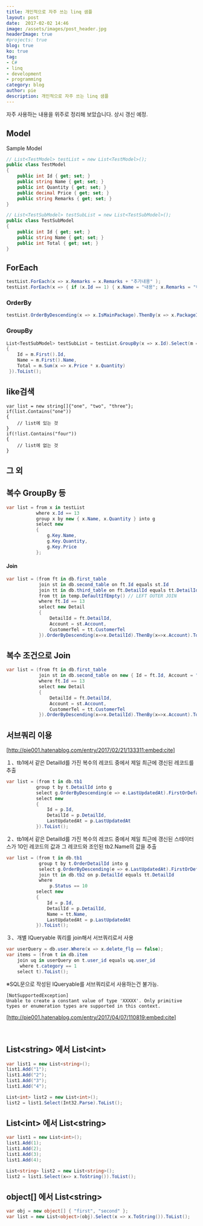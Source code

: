 ```yaml
---
title: 개인적으로 자주 쓰는 linq 샘플
layout: post
date:  2017-02-02 14:46
image: /assets/images/post_header.jpg
headerImage: true
#projects: true
blog: true
ko: true
tag:
- C#
- linq
- development
- programming
category: blog
author: pie
description: 개인적으로 자주 쓰는 linq 샘플
---
```

자주 사용하는 내용을 위주로 정리해 보았습니다. 상시 갱신 예정.

## Model

Sample Model
```cs
// List<TestModel> testList = new List<TestModel>();
public class TestModel
{
	public int Id { get; set; }
	public string Name { get; set; }
	public int Quantity { get; set; }
	public decimal Price { get; set; }
	public string Remarks { get; set; }
}

// List<TestSubModel> testSubList = new List<TestSubModel>();
public class TestSubModel
{
	public int Id { get; set; }
	public string Name { get; set; }
	public int Total { get; set; }
}
```

## ForEach

```cs
testList.ForEach(x => x.Remarks = x.Remarks + "추가내용" );
testList.ForEach(x => { if (x.Id == 1) { x.Name = "내용"; x.Remarks = "내용"; } });
```

### OrderBy
```cs
testList.OrderByDescending(x => x.IsMainPackage).ThenBy(x => x.PackageId).ToList();
```

### GroupBy
```cs
List<TestSubModel> testSubList = testList.GroupBy(x => x.Id).Select(m => new TestSubModel
{
	Id = m.First().Id,
	Name = m.First().Name,
	Total = m.Sum(x => x.Price * x.Quantity)
 }).ToList();
```

## like검색

```
var list = new string[]{"one", "two", "three"};
if(list.Contains("one"))
{
	// list에 있는 것
}
if(!list.Contains("four"))
{
	// list에 없는 것
}
```

## 그 외
## 복수 GroupBy 등
```cs
var list = from x in testList
		   where x.Id == 13
		   group x by new { x.Name, x.Quantity } into g
		   select new
		   {
			   g.Key.Name,
			   g.Key.Quantity,
			   g.Key.Price
		   };
```
#### Join
```cs
var list = (from ft in db.first_table
			join st in db.second_table on ft.Id equals st.Id
			join tt in db.third_table on ft.DetailId equals tt.DetailId into temp
			from tt in temp.DefaultIfEmpty() // LEFT OUTER JOIN 
			where ft.Id == 13
			select new Detail
			{
				DetailId = ft.DetailId,
				Account = st.Account,
				CustomerTel = tt.CustomerTel
			}).OrderByDescending(x=>x.DetailId).ThenBy(x=>x.Account).ToList();
```
## 복수 조건으로 Join
```cs
var list = (from ft in db.first_table
			join st in db.second_table on new { Id = ft.Id, Account = "Account" } equals new { Id = st.Id, Account = st.Account } // join by multiple values
			where ft.Id == 13
			select new Detail
			{
				DetailId = ft.DetailId,
				Account = st.Account,
				CustomerTel = tt.CustomerTel
			}).OrderByDescending(x=>x.DetailId).ThenBy(x=>x.Account).ToList();

```


## 서브쿼리 이용
[http://pie001.hatenablog.com/entry/2017/02/21/133311:embed:cite]

１、tb1에서 같은 DetailId를 가진 복수의 레코드 중에서 제일 최근에 갱신된 레코드를 추출

```cs
var list = (from t in db.tb1
		   group t by t.DetailId into g
		   select g.OrderByDescending(e => e.LastUpdatedAt).FirstOrDefault() into p
		   select new 
		   {
			   Id = p.Id,
			   DetailId = p.DetailId,
			   LastUpdatedAt = p.LastUpdatedAt
		   }).ToList();
```

２、tb1에서 같은 DetailId를 가진 복수의 레코드 중에서 제일 최근에 갱신된 스테이터스가 10인 레코드의 값과 그 레코드와 조인된 tb2.Name의 값을 추출
```cs
var list = (from t in db.tb1
			group t by t.OrderDetailId into g
			select g.OrderByDescending(e => e.LastUpdatedAt).FirstOrDefault() into p
			join tt in db.tb2 on p.DetailId equals tt.DetailId
			where 
				p.Status == 10
		   select new 
		   {
			   Id = p.Id,
			   DetailId = p.DetailId,
			   Name = tt.Name,
			   LastUpdatedAt = p.LastUpdatedAt
		   }).ToList();
```

３、개별 IQueryable 쿼리를 join해서 서브쿼리로서 사용
```cs
var userQuery = db.user.Where(x => x.delete_flg == false);
var items = (from t in db.item
	join uq in userQuery on t.user_id equals uq.user_id
	 where t.category == 1
	select t).ToList();
```
※SQL문으로 작성된 IQueryable를 서브쿼리로서 사용하는건 불가능.
```
[NotSupportedException]
Unable to create a constant value of type 'XXXXX'. Only primitive types or enumeration types are supported in this context.
```

[http://pie001.hatenablog.com/entry/2017/04/07/110819:embed:cite]


<br>

## List<string\> 에서 List<int\>
```cs
var list1 = new List<string>();
list1.Add("1");
list1.Add("2");
list1.Add("3");
list1.Add("4");

List<int> list2 = new List<int>();
list2 = list1.Select(Int32.Parse).ToList();
```

## List<int\> 에서 List<string\>
```cs
var list1 = new List<int>();
list1.Add(1);
list1.Add(2);
list1.Add(3);
list1.Add(4);

List<string> list2 = new List<string>();
list2 = list1.Select(x=> x.ToString()).ToList();
```

## object[] 에서 List<string\>
```cs
var obj = new object[] { "first", "second" };
var list = new List<object>(obj).Select(x => x.ToString()).ToList();
```


